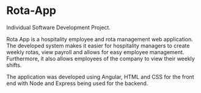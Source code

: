 # Rota-App
Individual Software Development Project. 

Rota App is a hospitality employee and rota management web application. The developed system makes it easier for hospitality managers to create weekly rotas, view payroll and allows for easy employee management. Furthermore, it also allows employees of the company to view their weekly shifts.  

The application was developed using Angular, HTML and CSS for the front end with Node and Express being used for the backend.  

